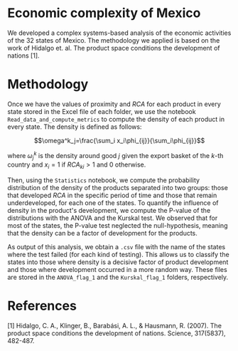 ﻿# Economic complexity of Mexico

We developed a complex systems-based analysis of the economic activities of the 32 states of Mexico. The methodology we applied is based on the work of Hidalgo et. al. The product space conditions the development of nations [1].
 
 # Methodology
 
 Once we have the values of proximity and $RCA$ for each product in every state stored in the Excel file of each folder, we use the notebook `Read_data_and_compute_metrics` to compute the density of each product in every state. The density is defined as follows:
 
$$\omega^k_j=\frac{\sum_i x_i\phi_{ij}}{\sum_i\phi_{ij}}$$

where $\omega^k_j$ is the density around good $j$ given the export basket of the $k$-th country and $x_i = 1$ if $RCA_{ki} > 1$ and 0 otherwise. 

Then, using the `Statistics` notebook, we compute the probability distribution of the density of the products separated into two groups: those that developed $RCA$ in the specific period of time and those that remain underdeveloped, for each one of the states. To quantify the influence of density in the product's development, we compute the P-value of the distributions with the ANOVA and the Kurskal test. We observed that for most of the states, the P-value test neglected the null-hypothesis, meaning that the density can be a factor of development for the products.

As output of this analysis, we obtain a `.csv` file with the name of the states where the test failed (for each kind of testing). This allows us to classify the states into those where density is a decisive factor of product development and those where development occurred in a more random way. These files are stored in the `ANOVA_flag_1` and the `Kurskal_flag_1` folders, respectively.

# References
 
[1] Hidalgo, C. A., Klinger, B., Barabási, A. L., & Hausmann, R. (2007). The product space conditions the development of nations. Science, 317(5837), 482-487.
